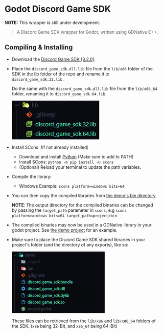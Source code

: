 # Godot Discord Game SDK

**NOTE:** This wrapper is still under development.

> A Discord Game SDK wrapper for Godot, written using GDNative C++.

## Compiling & Installing

- Download the [Discord Game SDK (3.2.0)](https://dl-game-sdk.discordapp.net/3.2.0/discord_game_sdk.zip).
- Place the `discord_game_sdk.dll.lib` file from the `lib/x86` folder of the SDK in [the lib folder](lib/) of the repo and rename it to `discord_game_sdk.32.lib`.

  Do the same with the `discord_game_sdk.dll.lib` file from the `lib/x86_64` folder, renaming it to `discord_game_sdk.64.lib`.

  ![The .lib files renamed correctly in the lib/ folder.](static/lib.png)
- Install SCons: (If not already installed)
  - Download and install [Python](https://python.org/downloads) (Make sure to add to PATH)
  - Install SCons: `python -m pip install -U scons`
  - (Optional) Reload your terminal to update the path variables.
- Compile the library:
  - Windows Example: `scons platform=windows bits=64`
- You can then copy the compiled libraries from [the demo's bin directory](demo/bin/).

  **NOTE**: The output directory for the compiled binaries can be changed by passing the `target_path` parameter in `scons`, e.g `scons platform=windows bits=64 target_path=project/bin`

- The compiled binaries may now be used in a GDNative library in your godot project. See [the demo project](demo/) for an example.
- Make sure to place the Discord Game SDK shared libraries in your project's folder (and the directory of any exports), like so:

  ![The Discord Game SDK shared libraries](static/sdk_dlls.png)

  These files can be retrieved from the `lib/x86` and `lib/x86_64` folders of the SDK. (`x86` being 32-Bit, and `x86_64` being 64-Bit)
